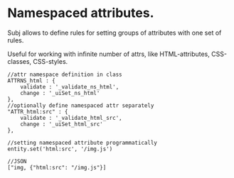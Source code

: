 # Namespaced attributes.

Subj allows to define rules for setting groups of attributes with one set of rules.

Useful for working with infinite number of attrs, like HTML-attributes, CSS-classes, CSS-styles.

    //attr namespace definition in class
    ATTRNS_html : {
        validate : '_validate_ns_html',
        change : '_uiSet_ns_html'
    },
    //optionally define namespaced attr separately
    "ATTR_html:src" : {
        validate : '_validate_html_src',
        change : '_uiSet_html_src'
    },

    //setting namespaced attribute programmatically
    entity.set('html:src', '/img.js')

    //JSON
    ["img, {"html:src": "/img.js"}]